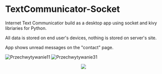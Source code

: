 # TextCommunicator-Socket


Internet Text Communicatior build as a desktop app using socket and kivy libriaries for Python. 

All data is stored on end user's devices, nothing is stored on server's site. 

App shows unread messages on the "contact" page. 


![Przechwytywanie11](https://user-images.githubusercontent.com/97404833/180607576-58396eea-104f-494a-a264-b9015668906c.JPG)
![Przechwytywanie31](https://user-images.githubusercontent.com/97404833/180607673-40e6f0bd-e400-4e0b-877d-c1bd9bf223a5.JPG)





<p align="center">
  <img src="https://user-images.githubusercontent.com/97404833/180607658-97644330-ec5b-4514-b6be-5c766a780bef.JPG"> 
</p>
